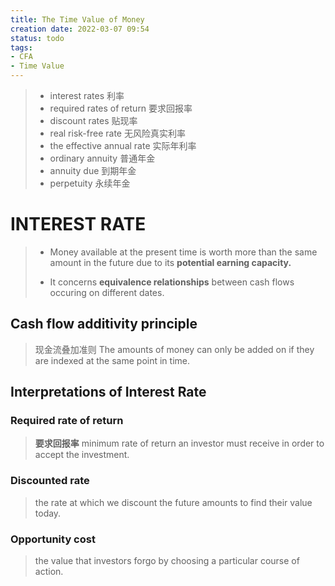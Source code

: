 ```yaml
---
title: The Time Value of Money
creation date: 2022-03-07 09:54 
status: todo
tags:
- CFA
- Time Value
---
```

> - interest rates 利率 
> - required rates of return 要求回报率
> - discount rates 贴现率
> - real risk-free rate 无风险真实利率
> - the effective annual rate 实际年利率 
> - ordinary annuity 普通年金
> - annuity due 到期年金
> - perpetuity 永续年金

# INTEREST RATE

> - Money available at the present time is worth more than the same amount in the future due to its **potential earning capacity.**
>     
> - It concerns **equivalence relationships** between cash flows occuring on different dates.
>     

## Cash flow additivity principle

>现金流叠加准则 The amounts of money can only be added on if they are indexed at the same point in time.

## Interpretations of Interest Rate

### Required rate of return

>**要求回报率** minimum rate of return an investor must receive in order to accept the investment.

### Discounted rate

>the rate at which we discount the future amounts to find their value today.

### Opportunity cost

>the value that investors forgo by choosing a particular course of action.